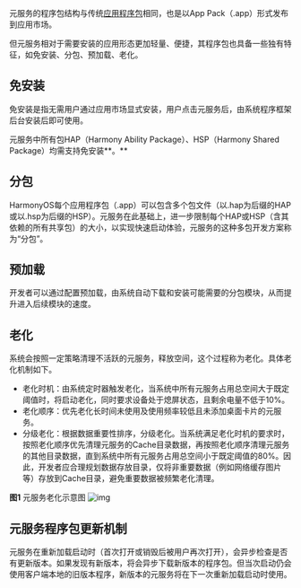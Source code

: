 元服务的程序包结构与传统[应用程序包](https://developer.huawei.com/consumer/cn/doc/harmonyos-guides/application-package-structure-stage)相同，也是以App Pack（.app）形式发布到应用市场。

但元服务相对于需要安装的应用形态更加轻量、便捷，其程序包也具备一些独有特征，如免安装、分包、预加载、老化。

## 免安装

免安装是指无需用户通过应用市场显式安装，用户点击元服务后，由系统程序框架后台安装后即可使用。

元服务中所有包HAP（Harmony Ability Package）、HSP（Harmony Shared Package）均需支持免安装**。**

## 分包

HarmonyOS每个应用程序包（.app）可以包含多个包文件（以.hap为后缀的HAP或以.hsp为后缀的HSP）。元服务在此基础上，进一步限制每个HAP或HSP（含其依赖的所有共享包）的大小，以实现快速启动体验，元服务的这种多包开发方案称为“分包”。

## 预加载

开发者可以通过配置预加载，由系统自动下载和安装可能需要的分包模块，从而提升进入后续模块的速度。

## 老化

系统会按照一定策略清理不活跃的元服务，释放空间，这个过程称为老化。具体老化机制如下。

- 老化时机：由系统定时器触发老化，当系统中所有元服务占用总空间大于既定阈值时，将启动老化，同时要求设备处于熄屏状态，且剩余电量不低于10%。
- 老化顺序：优先老化长时间未使用及使用频率较低且未添加桌面卡片的元服务。
- 分级老化：根据数据重要性排序，分级老化。当系统满足老化时机的要求时，按照老化顺序优先清理元服务的Cache目录数据，再按照老化顺序清理元服务的其他目录数据，直到系统中所有元服务占用总空间小于既定阈值的80%。因此，开发者应合理规划数据存放目录，仅将非重要数据（例如网络缓存图片等）存放到Cache目录，避免重要数据被频繁老化清理。

**图1** 元服务老化示意图
![img](https://nutpi-e41b.obs.cn-north-4.myhuaweicloud.com/0000000000011111111.20250430143205.23005476124469151114658654034257:50001231000000:2800:E495C4EBD4A45CD60DBC20EC5231CFEA055E3F57CECFA0C20513E7D19FBFC648.png)

## 元服务程序包更新机制

元服务在重新加载启动时（首次打开或销毁后被用户再次打开），会异步检查是否有更新版本。如果发现有新版本，将会异步下载新版本的程序包。但当次启动仍会使用客户端本地的旧版本程序，新版本的元服务将在下一次重新加载启动时使用。